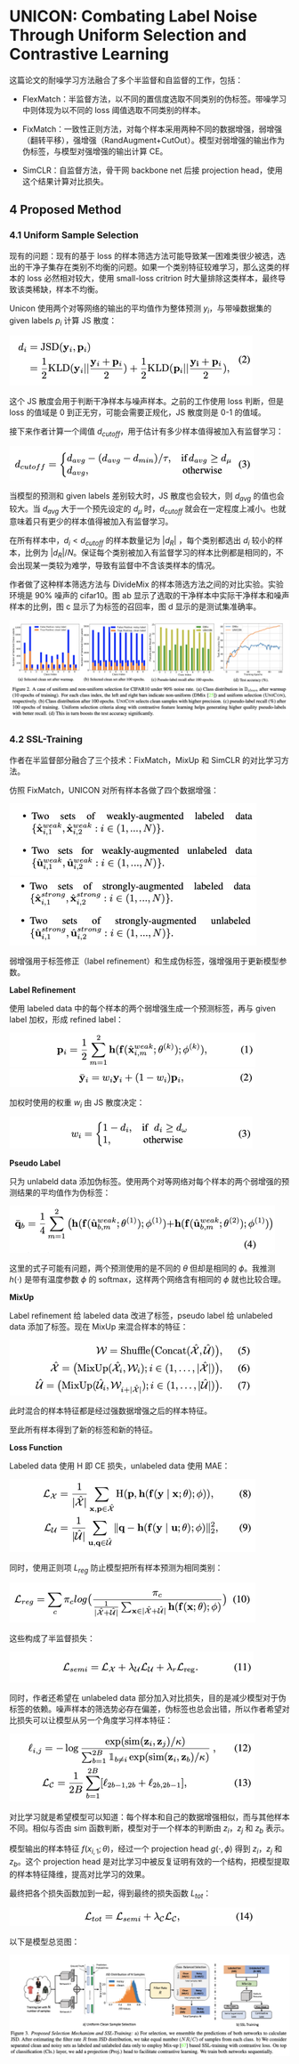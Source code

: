 # UNICON: Combating Label Noise Through Uniform Selection and Contrastive Learning

这篇论文的耐噪学习方法融合了多个半监督和自监督的工作，包括：

* FlexMatch：半监督方法，以不同的置信度选取不同类别的伪标签。带噪学习中则体现为以不同的 loss 阈值选取不同类别的样本。

* FixMatch：一致性正则方法，对每个样本采用两种不同的数据增强，弱增强（翻转平移），强增强（RandAugment+CutOut）。模型对弱增强的输出作为伪标签，与模型对强增强的输出计算 CE。
* SimCLR：自监督方法，骨干网 backbone net 后接 projection head，使用这个结果计算对比损失。

## 4 Proposed Method

### 4.1 Uniform Sample Selection

现有的问题：现有的基于 loss 的样本筛选方法可能导致某一困难类很少被选，选出的干净子集存在类别不均衡的问题。如果一个类别特征较难学习，那么这类的样本的 loss 必然相对较大，使用 small-loss critrion 时大量排除这类样本，最终导致该类稀缺，样本不均衡。

Unicon 使用两个对等网络的输出的平均值作为整体预测 $y_i$，与带噪数据集的 given labels $p_i$ 计算 JS 散度：

<img src="asset/eq2.png" alt="eq2" style="zoom:50%;" />

这个 JS 散度会用于判断干净样本与噪声样本。之前的工作使用 loss 判断，但是 loss 的值域是 0 到正无穷，可能会需要正规化，JS 散度则是 0-1 的值域。

接下来作者计算一个阈值 $d_{cutoff}$，用于估计有多少样本值得被加入有监督学习：

<img src="asset/eq3.png" alt="eq3" style="zoom:50%;" />

当模型的预测和 given labels 差别较大时，JS 散度也会较大，则 $d_{avg}$ 的值也会较大。当 $d_{avg}$ 大于一个预先设定的 $d_{\mu}$ 时，$d_{cutoff}$ 就会在一定程度上减小。也就意味着只有更少的样本值得被加入有监督学习。

在所有样本中，$d_i<d_{cutoff}$ 的样本数量记为 $|d_R|$ ，每个类别都选出 $d_i$ 较小的样本，比例为 $|d_R|/N$。保证每个类别被加入有监督学习的样本比例都是相同的，不会出现某一类较为难学，导致有监督中不含该类样本的情况。

作者做了这种样本筛选方法与 DivideMix 的样本筛选方法之间的对比实验。实验环境是 90% 噪声的 cifar10。图 ab 显示了选取的干净样本中实际干净样本和噪声样本的比例，图 c 显示了为标签的召回率，图 d 显示的是测试集准确率。

<img src="asset/fig2.png" alt="fig2" style="zoom:50%;" />

### 4.2 SSL-Training

作者在半监督部分融合了三个技术：FixMatch，MixUp 和 SimCLR 的对比学习方法。

仿照 FixMatch，UNICON 对所有样本各做了四个数据增强：

<img src="asset/weakly_augment.png" alt="weakly_augment" style="zoom:50%;" />

<img src="asset/strongly_augment.png" alt="strongly_augment" style="zoom:50%;" />

弱增强用于标签修正（label refinement）和生成伪标签，强增强用于更新模型参数。

**Label Refinement**

使用 labeled data 中的每个样本的两个弱增强生成一个预测标签，再与 given label 加权，形成 refined label：

<img src="asset/eq1s.png" alt="eq1s" style="zoom:50%;" />

<img src="asset/eq2s.png" alt="eq2s" style="zoom:50%;" />

加权时使用的权重 $w_i$ 由 JS 散度决定：

<img src="asset/eq3s.png" alt="eq3s" style="zoom:50%;" />

**Pseudo Label**

只为 unlabeld data 添加伪标签。使用两个对等网络对每个样本的两个弱增强的预测结果的平均值作为伪标签：

<img src="asset/eq4s.png" alt="eq4s" style="zoom:50%;" />

这里的式子可能有问题，两个预测使用的是不同的 $\theta$ 但却是相同的 $\phi$。我推测 $h(\cdot)$ 是带有温度参数 $\phi$ 的 softmax，这样两个网络含有相同的 $\phi$ 就也比较合理。

**MixUp**

Label refinement 给 labeled data 改进了标签，pseudo label 给 unlabeled data 添加了标签。现在 MixUp 来混合样本的特征：

<img src="asset/MixUp.png" alt="MixUp" style="zoom:50%;" />

此时混合的样本特征都是经过强数据增强之后的样本特征。

至此所有样本得到了新的标签和新的特征。

**Loss Function**

Labeled data 使用 H 即 CE 损失，unlabeled data 使用 MAE：

<img src="asset/eq8-9s.png" alt="eq8-9s" style="zoom:50%;" />

同时，使用正则项 $L_{reg}$ 防止模型把所有样本预测为相同类别：

<img src="asset/eq10s.png" alt="eq10s" style="zoom:50%;" />

这些构成了半监督损失：

<img src="asset/eq11s.png" alt="eq11s" style="zoom:50%;" />

同时，作者还希望在 unlabeled data 部分加入对比损失，目的是减少模型对于伪标签的依赖。噪声样本的筛选势必存在偏差，伪标签也总会出错，所以作者希望对比损失可以让模型从另一个角度学习样本特征：

<img src="asset/eq12-13s.png" alt="eq12-13s" style="zoom:50%;" />

对比学习就是希望模型可以知道：每个样本和自己的数据增强相似，而与其他样本不同。相似与否由 sim 函数判断，模型对于一个样本的判断由 $z_i$，$z_j$ 和 $z_b$ 表示。

模型输出的样本特征 $f(x_{i,1};\theta)$，经过一个 projection head $g(\cdot,\phi)$ 得到 $z_i$，$z_j$ 和 $z_b$。这个 projection head 是对比学习中被反复证明有效的一个结构，把模型提取的样本特征降维，提高对比学习的效果。

最终把各个损失函数加到一起，得到最终的损失函数 $L_{tot}$：

<img src="asset/eq14s.png" alt="eq14s" style="zoom:50%;" />

以下是模型总览图：

<img src="asset/fig3.png" alt="fig3" style="zoom:50%;" />
